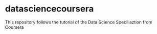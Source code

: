 datasciencecoursera
===================

This repository follows the tutorial of the Data Science Speciliaztion from Coursera
